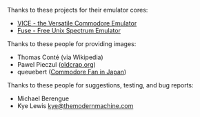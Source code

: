Thanks to these projects for their emulator cores:

- [VICE - the Versatile Commodore Emulator](http://vice-emu.sourceforge.net/)
- [Fuse - Free Unix Spectrum Emulator](http://fuse-emulator.sourceforge.net/)

Thanks to these people for providing images:

- Thomas Conté (via Wikipedia)
- Pawel Pieczul ([oldcrap.org](https://oldcrap.org))
- queuebert ([Commodore Fan in Japan]((https://monochromeeffect.org/wp/)))

Thanks to these people for suggestions, testing, and bug reports:

- Michael Berengue
- Kye Lewis <kye@themodernmachine.com>

